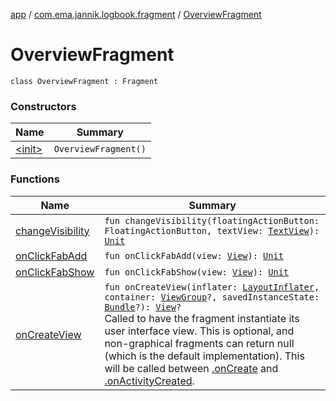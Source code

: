 [app](../../index.md) / [com.ema.jannik.logbook.fragment](../index.md) / [OverviewFragment](./index.md)

# OverviewFragment

`class OverviewFragment : Fragment`

### Constructors

| Name | Summary |
|---|---|
| [&lt;init&gt;](-init-.md) | `OverviewFragment()` |

### Functions

| Name | Summary |
|---|---|
| [changeVisibility](change-visibility.md) | `fun changeVisibility(floatingActionButton: FloatingActionButton, textView: `[`TextView`](https://developer.android.com/reference/android/widget/TextView.html)`): `[`Unit`](https://kotlinlang.org/api/latest/jvm/stdlib/kotlin/-unit/index.html) |
| [onClickFabAdd](on-click-fab-add.md) | `fun onClickFabAdd(view: `[`View`](https://developer.android.com/reference/android/view/View.html)`): `[`Unit`](https://kotlinlang.org/api/latest/jvm/stdlib/kotlin/-unit/index.html) |
| [onClickFabShow](on-click-fab-show.md) | `fun onClickFabShow(view: `[`View`](https://developer.android.com/reference/android/view/View.html)`): `[`Unit`](https://kotlinlang.org/api/latest/jvm/stdlib/kotlin/-unit/index.html) |
| [onCreateView](on-create-view.md) | `fun onCreateView(inflater: `[`LayoutInflater`](https://developer.android.com/reference/android/view/LayoutInflater.html)`, container: `[`ViewGroup`](https://developer.android.com/reference/android/view/ViewGroup.html)`?, savedInstanceState: `[`Bundle`](https://developer.android.com/reference/android/os/Bundle.html)`?): `[`View`](https://developer.android.com/reference/android/view/View.html)`?`<br>Called to have the fragment instantiate its user interface view. This is optional, and non-graphical fragments can return null (which is the default implementation).  This will be called between [.onCreate](#) and [.onActivityCreated](#). |
